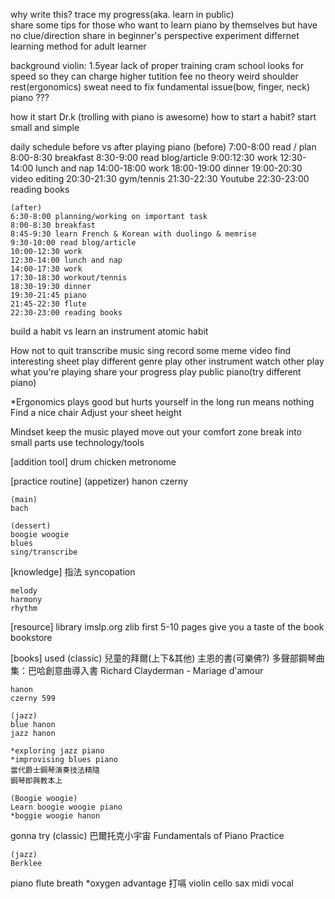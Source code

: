 why write this?
    trace my progress(aka. learn in public)    
    share some tips for those who want to learn piano by themselves but have no clue/direction
    share in beginner's perspective
    experiment differnet learning method for adult learner

background
    violin: 1.5year
        lack of proper training
        cram school looks for speed so they can charge higher tutition fee
        no theory
        weird shoulder rest(ergonomics)
        sweat
        need to fix fundamental issue(bow, finger, neck)
    piano ???

how it start
    Dr.k (trolling with piano is awesome)
    how to start a habit?
    start small and simple

daily schedule before vs after playing piano
    (before)
    7:00-8:00 read / plan
    8:00-8:30 breakfast
    8:30-9:00 read blog/article
    9:00:12:30 work
    12:30-14:00 lunch and nap
    14:00-18:00 work
    18:00-19:00 dinner
    19:00-20:30 video editing
    20:30-21:30 gym/tennis
    21:30-22:30 Youtube
    22:30-23:00 reading books

    (after)
    6:30-8:00 planning/working on important task
    8:00-8:30 breakfast
    8:45-9:30 learn French & Korean with duolingo & memrise
    9:30-10:00 read blog/article
    10:00-12:30 work
    12:30-14:00 lunch and nap
    14:00-17:30 work
    17:30-18:30 workout/tennis
    18:30-19:30 dinner
    19:30-21:45 piano
    21:45-22:30 flute
    22:30-23:00 reading books

build a habit vs learn an instrument
    atomic habit

How not to quit
    transcribe music
    sing
    record some meme video
    find interesting sheet
    play different genre
    play other instrument
    watch other play what you're playing
    share your progress
    play public piano(try different piano)

*Ergonomics
    plays good but hurts yourself in the long run means nothing
    Find a nice chair
    Adjust your sheet height


Mindset
    keep the music played
    move out your comfort zone
    break into small parts
    use technology/tools

[addition tool]
    drum
    chicken
    metronome


[practice routine]
    (appetizer)
    hanon
    czerny

    (main)
    bach

    (dessert)
    boogie woogie
    blues
    sing/transcribe



[knowledge]
    指法
    syncopation

    melody
    harmony
    rhythm


[resource]
    library
    imslp.org
    zlib
        first 5-10 pages give you a taste of the book
    bookstore

[books]
used
    (classic)
    兒童的拜爾(上下&其他)
    主恩的書(可樂佛?)
    多聲部鋼琴曲集：巴哈創意曲導入書
    Richard Clayderman - Mariage d'amour 

    hanon
    czerny 599

    (jazz)
    blue hanon
    jazz hanon
    
    *exploring jazz piano
    *improvising blues piano
    當代爵士鋼琴演奏技法精隨
    鋼琴即興教本上

    (Boogie woogie)
    Learn boogie woogie piano
    *boggie woogie hanon

gonna try
    (classic)
    巴爾托克小宇宙
    Fundamentals of Piano Practice

    (jazz)
    Berklee


piano
flute
    breath
    *oxygen advantage
    打嗝
violin
cello
sax
midi
vocal
